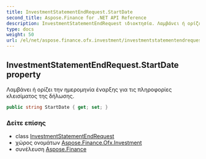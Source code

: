 ```yaml
---
title: InvestmentStatementEndRequest.StartDate
second_title: Aspose.Finance for .NET API Reference
description: InvestmentStatementEndRequest ιδιοκτησία. Λαμβάνει ή ορίζει την ημερομηνία έναρξης για τις πληροφορίες κλεισίματος της δήλωσης.
type: docs
weight: 50
url: /el/net/aspose.finance.ofx.investment/investmentstatementendrequest/startdate/
---
```

## InvestmentStatementEndRequest.StartDate property

Λαμβάνει ή ορίζει την ημερομηνία έναρξης για τις πληροφορίες κλεισίματος της δήλωσης.

```csharp
public string StartDate { get; set; }
```

### Δείτε επίσης

* class [InvestmentStatementEndRequest](../)
* χώρος ονομάτων [Aspose.Finance.Ofx.Investment](../../investmentstatementendrequest/)
* συνέλευση [Aspose.Finance](../../../)


